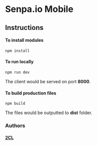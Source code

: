 # Senpa.io Mobile

## Instructions

#### To install modules

`npm install`

#### To run locally

`npm run dev`

The client would be served on port **8000**.


#### To build production files

`npm build`

The files would be outputted to **dist** folder.


### Authors
#### [2CL](https://github.com/2coolife "2CL's Github profile")
